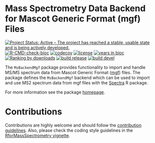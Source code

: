 # Mass Spectrometry Data Backend for Mascot Generic Format (mgf) Files

[![Project Status: Active – The project has reached a stable, usable state and is being actively developed.](https://www.repostatus.org/badges/latest/active.svg)](https://www.repostatus.org/#active)
[![R-CMD-check-bioc](https://github.com/RforMassSpectrometry/MsBackendMgf/workflows/R-CMD-check-bioc/badge.svg)](https://github.com/RforMassSpectrometry/MsBackendMgf/actions?query=workflow%3AR-CMD-check-bioc)
[![codecov](https://codecov.io/gh/rformassspectrometry/MsBackendMgf/branch/devel/graph/badge.svg?token=R1VB6BmWAK)](https://codecov.io/gh/rformassspectrometry/MsBackendMgf)
[![license](https://img.shields.io/badge/license-Artistic--2.0-brightgreen.svg)](https://opensource.org/licenses/Artistic-2.0)
[![years in bioc](http://bioconductor.org/shields/years-in-bioc/MsBackendMgf.svg)](https://bioconductor.org/packages/release/bioc/html/MsBackendMgf.html)
[![Ranking by downloads](http://bioconductor.org/shields/downloads/release/MsBackendMgf.svg)](https://bioconductor.org/packages/stats/bioc/MsBackendMgf/)
[![build release](http://bioconductor.org/shields/build/release/bioc/MsBackendMgf.svg)](https://bioconductor.org/checkResults/release/bioc-LATEST/MsBackendMgf/)
[![build devel](http://bioconductor.org/shields/build/devel/bioc/MsBackendMgf.svg)](https://bioconductor.org/checkResults/devel/bioc-LATEST/MsBackendMgf/)

The `MsBackendMgf` package provides functionality to import and handle
MS/MS spectrum data from Mascot Generic Format
([mgf](http://www.matrixscience.com/help/data_file_help.html)) files.
The package defines the `MsBackendMgf` backend which can be used to
import and use MS2 spectrum data from mgf files with the
[Spectra](https://github.com/rformassspectrometry/Spectra) R package.

For more information see the package
[homepage](https://rformassspectrometry.github.io/MsBackendMgf).

# Contributions

Contributions are highly welcome and should follow the [contribution
guidelines](https://rformassspectrometry.github.io/RforMassSpectrometry/articles/RforMassSpectrometry.html#contributions).
Also, please check the coding style guidelines in the [RforMassSpectrometry
vignette](https://rformassspectrometry.github.io/RforMassSpectrometry/articles/RforMassSpectrometry.html).
